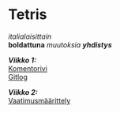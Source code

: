 # Tetris

*italialaisittain*\
**boldattuna**
*muutoksia*
_**yhdistys**_


_**Viikko 1:**_\
[Komentorivi](https://github.com/jerenuora/ot_harjoitustyo/blob/master/laskarit/viikko1/komentorivi.txt)\
[Gitlog](https://github.com/jerenuora/ot_harjoitustyo/blob/master/laskarit/viikko1/gitlog.txt)


_**Viikko 2:**_\
[Vaatimusmäärittely](https://github.com/jerenuora/ot_harjoitustyo/blob/master/dokumentaatio/Vaatimusmäärittely.md)
